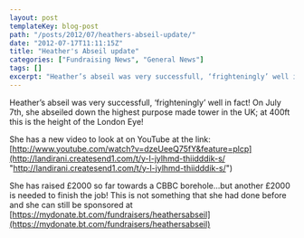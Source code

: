 ```yaml
---
layout: post
templateKey: blog-post
path: "/posts/2012/07/heathers-abseil-update/"
date: "2012-07-17T11:11:15Z"
title: "Heather's Abseil update"
categories: ["Fundraising News", "General News"]
tags: []
excerpt: "Heather’s abseil was very successfull, ‘frighteningly’ well in fact! On July 7th, she abseiled down..."
---
```


Heather’s abseil was very successfull, ‘frighteningly’ well in fact! On July 7th, she abseiled down the highest purpose made tower in the UK; at 400ft this is the height of the London Eye!

She has a new video to look at on YouTube at the link: [http://www.youtube.com/watch?v=dzeUeeQ75fY&feature=plcp](http://landirani.createsend1.com/t/y-l-jylhmd-thiidddik-s/ "http://landirani.createsend1.com/t/y-l-jylhmd-thiidddik-s/")

She has raised £2000 so far towards a CBBC borehole...but another £2000 is needed to finish the job! This is not something that she had done before and she can still be sponsored at [https://mydonate.bt.com/fundraisers/heathersabseil](https://mydonate.bt.com/fundraisers/heathersabseil)